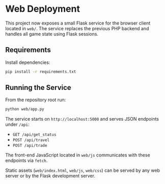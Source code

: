 # Web Deployment

This project now exposes a small Flask service for the browser client located in
`web/`.  The service replaces the previous PHP backend and handles all game
state using Flask sessions.

## Requirements

Install dependencies:

```bash
pip install -r requirements.txt
```

## Running the Service

From the repository root run:

```bash
python web/app.py
```

The service starts on `http://localhost:5000` and serves JSON endpoints under
`/api`:

- `GET /api/get_status`
- `POST /api/travel`
- `POST /api/trade`

The front-end JavaScript located in `web/js` communicates with these endpoints
via `fetch`.

Static assets (`web/index.html`, `web/js`, `web/css`) can be served by any web
server or by the Flask development server.
